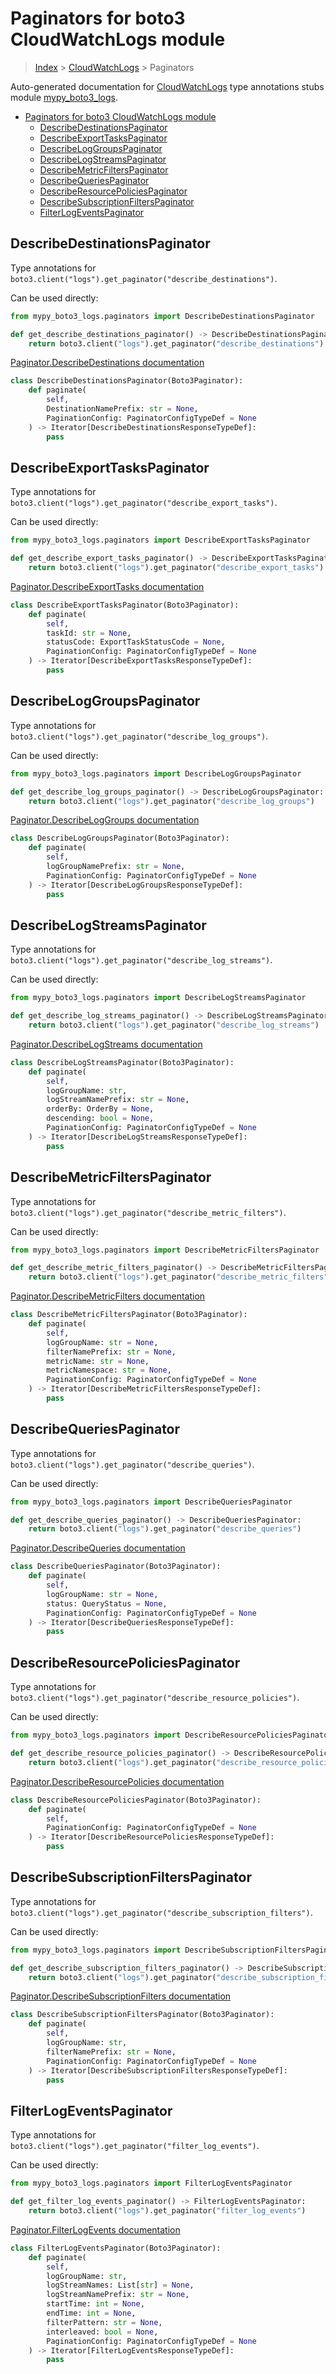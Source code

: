 # Paginators for boto3 CloudWatchLogs module

> [Index](../index.md) > [CloudWatchLogs](./index.md) > Paginators

Auto-generated documentation for [CloudWatchLogs](https://boto3.amazonaws.com/v1/documentation/api/latest/reference/services/logs.html#CloudWatchLogs)
type annotations stubs module [mypy_boto3_logs](https://pypi.org/project/mypy-boto3-logs/).

- [Paginators for boto3 CloudWatchLogs module](#paginators-for-boto3-cloudwatchlogs-module)
  - [DescribeDestinationsPaginator](#describedestinationspaginator)
  - [DescribeExportTasksPaginator](#describeexporttaskspaginator)
  - [DescribeLogGroupsPaginator](#describeloggroupspaginator)
  - [DescribeLogStreamsPaginator](#describelogstreamspaginator)
  - [DescribeMetricFiltersPaginator](#describemetricfilterspaginator)
  - [DescribeQueriesPaginator](#describequeriespaginator)
  - [DescribeResourcePoliciesPaginator](#describeresourcepoliciespaginator)
  - [DescribeSubscriptionFiltersPaginator](#describesubscriptionfilterspaginator)
  - [FilterLogEventsPaginator](#filterlogeventspaginator)

## DescribeDestinationsPaginator

Type annotations for `boto3.client("logs").get_paginator("describe_destinations")`.

Can be used directly:

```python
from mypy_boto3_logs.paginators import DescribeDestinationsPaginator

def get_describe_destinations_paginator() -> DescribeDestinationsPaginator:
    return boto3.client("logs").get_paginator("describe_destinations")
```

[Paginator.DescribeDestinations documentation](https://boto3.amazonaws.com/v1/documentation/api/latest/reference/services/logs.html#CloudWatchLogs.Paginator.DescribeDestinations)

```python
class DescribeDestinationsPaginator(Boto3Paginator):
    def paginate(
        self,
        DestinationNamePrefix: str = None,
        PaginationConfig: PaginatorConfigTypeDef = None
    ) -> Iterator[DescribeDestinationsResponseTypeDef]:
        pass
```
## DescribeExportTasksPaginator

Type annotations for `boto3.client("logs").get_paginator("describe_export_tasks")`.

Can be used directly:

```python
from mypy_boto3_logs.paginators import DescribeExportTasksPaginator

def get_describe_export_tasks_paginator() -> DescribeExportTasksPaginator:
    return boto3.client("logs").get_paginator("describe_export_tasks")
```

[Paginator.DescribeExportTasks documentation](https://boto3.amazonaws.com/v1/documentation/api/latest/reference/services/logs.html#CloudWatchLogs.Paginator.DescribeExportTasks)

```python
class DescribeExportTasksPaginator(Boto3Paginator):
    def paginate(
        self,
        taskId: str = None,
        statusCode: ExportTaskStatusCode = None,
        PaginationConfig: PaginatorConfigTypeDef = None
    ) -> Iterator[DescribeExportTasksResponseTypeDef]:
        pass
```
## DescribeLogGroupsPaginator

Type annotations for `boto3.client("logs").get_paginator("describe_log_groups")`.

Can be used directly:

```python
from mypy_boto3_logs.paginators import DescribeLogGroupsPaginator

def get_describe_log_groups_paginator() -> DescribeLogGroupsPaginator:
    return boto3.client("logs").get_paginator("describe_log_groups")
```

[Paginator.DescribeLogGroups documentation](https://boto3.amazonaws.com/v1/documentation/api/latest/reference/services/logs.html#CloudWatchLogs.Paginator.DescribeLogGroups)

```python
class DescribeLogGroupsPaginator(Boto3Paginator):
    def paginate(
        self,
        logGroupNamePrefix: str = None,
        PaginationConfig: PaginatorConfigTypeDef = None
    ) -> Iterator[DescribeLogGroupsResponseTypeDef]:
        pass
```
## DescribeLogStreamsPaginator

Type annotations for `boto3.client("logs").get_paginator("describe_log_streams")`.

Can be used directly:

```python
from mypy_boto3_logs.paginators import DescribeLogStreamsPaginator

def get_describe_log_streams_paginator() -> DescribeLogStreamsPaginator:
    return boto3.client("logs").get_paginator("describe_log_streams")
```

[Paginator.DescribeLogStreams documentation](https://boto3.amazonaws.com/v1/documentation/api/latest/reference/services/logs.html#CloudWatchLogs.Paginator.DescribeLogStreams)

```python
class DescribeLogStreamsPaginator(Boto3Paginator):
    def paginate(
        self,
        logGroupName: str,
        logStreamNamePrefix: str = None,
        orderBy: OrderBy = None,
        descending: bool = None,
        PaginationConfig: PaginatorConfigTypeDef = None
    ) -> Iterator[DescribeLogStreamsResponseTypeDef]:
        pass
```
## DescribeMetricFiltersPaginator

Type annotations for `boto3.client("logs").get_paginator("describe_metric_filters")`.

Can be used directly:

```python
from mypy_boto3_logs.paginators import DescribeMetricFiltersPaginator

def get_describe_metric_filters_paginator() -> DescribeMetricFiltersPaginator:
    return boto3.client("logs").get_paginator("describe_metric_filters")
```

[Paginator.DescribeMetricFilters documentation](https://boto3.amazonaws.com/v1/documentation/api/latest/reference/services/logs.html#CloudWatchLogs.Paginator.DescribeMetricFilters)

```python
class DescribeMetricFiltersPaginator(Boto3Paginator):
    def paginate(
        self,
        logGroupName: str = None,
        filterNamePrefix: str = None,
        metricName: str = None,
        metricNamespace: str = None,
        PaginationConfig: PaginatorConfigTypeDef = None
    ) -> Iterator[DescribeMetricFiltersResponseTypeDef]:
        pass
```
## DescribeQueriesPaginator

Type annotations for `boto3.client("logs").get_paginator("describe_queries")`.

Can be used directly:

```python
from mypy_boto3_logs.paginators import DescribeQueriesPaginator

def get_describe_queries_paginator() -> DescribeQueriesPaginator:
    return boto3.client("logs").get_paginator("describe_queries")
```

[Paginator.DescribeQueries documentation](https://boto3.amazonaws.com/v1/documentation/api/latest/reference/services/logs.html#CloudWatchLogs.Paginator.DescribeQueries)

```python
class DescribeQueriesPaginator(Boto3Paginator):
    def paginate(
        self,
        logGroupName: str = None,
        status: QueryStatus = None,
        PaginationConfig: PaginatorConfigTypeDef = None
    ) -> Iterator[DescribeQueriesResponseTypeDef]:
        pass
```
## DescribeResourcePoliciesPaginator

Type annotations for `boto3.client("logs").get_paginator("describe_resource_policies")`.

Can be used directly:

```python
from mypy_boto3_logs.paginators import DescribeResourcePoliciesPaginator

def get_describe_resource_policies_paginator() -> DescribeResourcePoliciesPaginator:
    return boto3.client("logs").get_paginator("describe_resource_policies")
```

[Paginator.DescribeResourcePolicies documentation](https://boto3.amazonaws.com/v1/documentation/api/latest/reference/services/logs.html#CloudWatchLogs.Paginator.DescribeResourcePolicies)

```python
class DescribeResourcePoliciesPaginator(Boto3Paginator):
    def paginate(
        self,
        PaginationConfig: PaginatorConfigTypeDef = None
    ) -> Iterator[DescribeResourcePoliciesResponseTypeDef]:
        pass
```
## DescribeSubscriptionFiltersPaginator

Type annotations for `boto3.client("logs").get_paginator("describe_subscription_filters")`.

Can be used directly:

```python
from mypy_boto3_logs.paginators import DescribeSubscriptionFiltersPaginator

def get_describe_subscription_filters_paginator() -> DescribeSubscriptionFiltersPaginator:
    return boto3.client("logs").get_paginator("describe_subscription_filters")
```

[Paginator.DescribeSubscriptionFilters documentation](https://boto3.amazonaws.com/v1/documentation/api/latest/reference/services/logs.html#CloudWatchLogs.Paginator.DescribeSubscriptionFilters)

```python
class DescribeSubscriptionFiltersPaginator(Boto3Paginator):
    def paginate(
        self,
        logGroupName: str,
        filterNamePrefix: str = None,
        PaginationConfig: PaginatorConfigTypeDef = None
    ) -> Iterator[DescribeSubscriptionFiltersResponseTypeDef]:
        pass
```
## FilterLogEventsPaginator

Type annotations for `boto3.client("logs").get_paginator("filter_log_events")`.

Can be used directly:

```python
from mypy_boto3_logs.paginators import FilterLogEventsPaginator

def get_filter_log_events_paginator() -> FilterLogEventsPaginator:
    return boto3.client("logs").get_paginator("filter_log_events")
```

[Paginator.FilterLogEvents documentation](https://boto3.amazonaws.com/v1/documentation/api/latest/reference/services/logs.html#CloudWatchLogs.Paginator.FilterLogEvents)

```python
class FilterLogEventsPaginator(Boto3Paginator):
    def paginate(
        self,
        logGroupName: str,
        logStreamNames: List[str] = None,
        logStreamNamePrefix: str = None,
        startTime: int = None,
        endTime: int = None,
        filterPattern: str = None,
        interleaved: bool = None,
        PaginationConfig: PaginatorConfigTypeDef = None
    ) -> Iterator[FilterLogEventsResponseTypeDef]:
        pass
```